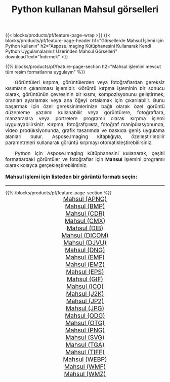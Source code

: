 ﻿---
title: Python kullanan Mahsul görselleri 
weight: 3920
url: /tr/python-net/crop/ 
lang: tr
langdirlevel: 2
locales: zh-hans,ja,it,ru,de,es,fr,nl,id,lt,pl,pt,vi,tr,ko,zh-hant,ar,hi,th,sv,cs,uk,he
description: Kendi Python uygulamalarınızı ve sunucu API'lerinizi kullanarak Aspose.Imaging kitaplığını Mahsul görsellerine ve fotoğraflarına uygulama.
---

{{< blocks/products/pf/feature-page-wrap >}}
{{< blocks/products/pf/feature-page-header h1="Görsellerde Mahsul İşlemi için Python kullanın" h2="Aspose.Imaging Kütüphanesini Kullanarak Kendi Python Uygulamalarınız Üzerinden Mahsul Görselleri" downloadText="İndirmek" >}}


{{% blocks/products/pf/feature-page-section  h2="Mahsul işlemini mevcut tüm resim formatlarına uygulayın" %}}
<p align="justify" style="text-indent:2em;font-size:15px;">
Görüntüleri kırpma, görüntülerden veya fotoğraflardan gereksiz kısımların çıkarılması işlemidir. Görüntü kırpma işleminin bir sonucu olarak, görüntünün çevresinin bir kısmı, kompozisyonunu geliştirmek, oranları ayarlamak veya ana öğeyi ortalamak için çıkarılabilir. Bunu başarmak için özel gereksinimlerinize bağlı olarak özel görüntü düzenleme yazılımı kullanabilir veya görüntülere, fotoğraflara, manzaralara veya portrelere programlı olarak kırpma işlemi uygulayabilirsiniz. Kırpma, fotoğrafçılıkta, fotoğraf manipülasyonunda, video prodüksiyonunda, grafik tasarımda ve baskıda geniş uygulama alanları bulur. Aspose.Imaging kitaplığıyla, özelleştirilebilir parametreleri kullanarak görüntü kırpmayı otomatikleştirebilirsiniz.
</p>
<p align="justify" style="text-indent:2em;font-size:15px;">
Python için Aspose.Imaging kütüphanesini kullanarak, çeşitli formatlardaki görüntüler ve fotoğraflar için <b>Mahsul</b> işlemini programlı olarak kolayca gerçekleştirebilirsiniz.
</p>
<h3 style="margin-top:16px;">
Mahsul işlemi için listeden bir görüntü formatı seçin:
</h3>
<hr/>
{{% /blocks/products/pf/feature-page-section %}}
<div class="container-fluid productfamilypage bg-gray">
    <div class="convertypes bg-gray agp-content section">
        <div class="container">
		<div class="row other-converters" style="gap: 10px;font-size: 19px;text-align:center;">
		    <div class='col-md-3 other-converter remove-lp remove-rp'><a href="/imaging/tr/python-net/crop/apng/" style="padding:15px;">Mahsul (APNG)</a></div><div class='col-md-3 other-converter remove-lp remove-rp'><a href="/imaging/tr/python-net/crop/bmp/" style="padding:15px;">Mahsul (BMP)</a></div><div class='col-md-3 other-converter remove-lp remove-rp'><a href="/imaging/tr/python-net/crop/cdr/" style="padding:15px;">Mahsul (CDR)</a></div><div class='col-md-3 other-converter remove-lp remove-rp'><a href="/imaging/tr/python-net/crop/cmx/" style="padding:15px;">Mahsul (CMX)</a></div><div class='col-md-3 other-converter remove-lp remove-rp'><a href="/imaging/tr/python-net/crop/dib/" style="padding:15px;">Mahsul (DIB)</a></div><div class='col-md-3 other-converter remove-lp remove-rp'><a href="/imaging/tr/python-net/crop/dicom/" style="padding:15px;">Mahsul (DICOM)</a></div><div class='col-md-3 other-converter remove-lp remove-rp'><a href="/imaging/tr/python-net/crop/djvu/" style="padding:15px;">Mahsul (DJVU)</a></div><div class='col-md-3 other-converter remove-lp remove-rp'><a href="/imaging/tr/python-net/crop/dng/" style="padding:15px;">Mahsul (DNG)</a></div><div class='col-md-3 other-converter remove-lp remove-rp'><a href="/imaging/tr/python-net/crop/emf/" style="padding:15px;">Mahsul (EMF)</a></div><div class='col-md-3 other-converter remove-lp remove-rp'><a href="/imaging/tr/python-net/crop/emz/" style="padding:15px;">Mahsul (EMZ)</a></div><div class='col-md-3 other-converter remove-lp remove-rp'><a href="/imaging/tr/python-net/crop/eps/" style="padding:15px;">Mahsul (EPS)</a></div><div class='col-md-3 other-converter remove-lp remove-rp'><a href="/imaging/tr/python-net/crop/gif/" style="padding:15px;">Mahsul (GIF)</a></div><div class='col-md-3 other-converter remove-lp remove-rp'><a href="/imaging/tr/python-net/crop/ico/" style="padding:15px;">Mahsul (ICO)</a></div><div class='col-md-3 other-converter remove-lp remove-rp'><a href="/imaging/tr/python-net/crop/j2k/" style="padding:15px;">Mahsul (J2K)</a></div><div class='col-md-3 other-converter remove-lp remove-rp'><a href="/imaging/tr/python-net/crop/jp2/" style="padding:15px;">Mahsul (JP2)</a></div><div class='col-md-3 other-converter remove-lp remove-rp'><a href="/imaging/tr/python-net/crop/jpg/" style="padding:15px;">Mahsul (JPG)</a></div><div class='col-md-3 other-converter remove-lp remove-rp'><a href="/imaging/tr/python-net/crop/odg/" style="padding:15px;">Mahsul (ODG)</a></div><div class='col-md-3 other-converter remove-lp remove-rp'><a href="/imaging/tr/python-net/crop/otg/" style="padding:15px;">Mahsul (OTG)</a></div><div class='col-md-3 other-converter remove-lp remove-rp'><a href="/imaging/tr/python-net/crop/png/" style="padding:15px;">Mahsul (PNG)</a></div><div class='col-md-3 other-converter remove-lp remove-rp'><a href="/imaging/tr/python-net/crop/svg/" style="padding:15px;">Mahsul (SVG)</a></div><div class='col-md-3 other-converter remove-lp remove-rp'><a href="/imaging/tr/python-net/crop/tga/" style="padding:15px;">Mahsul (TGA)</a></div><div class='col-md-3 other-converter remove-lp remove-rp'><a href="/imaging/tr/python-net/crop/tiff/" style="padding:15px;">Mahsul (TIFF)</a></div><div class='col-md-3 other-converter remove-lp remove-rp'><a href="/imaging/tr/python-net/crop/webp/" style="padding:15px;">Mahsul (WEBP)</a></div><div class='col-md-3 other-converter remove-lp remove-rp'><a href="/imaging/tr/python-net/crop/wmf/" style="padding:15px;">Mahsul (WMF)</a></div><div class='col-md-3 other-converter remove-lp remove-rp'><a href="/imaging/tr/python-net/crop/wmz/" style="padding:15px;">Mahsul (WMZ)</a></div>
                </div>
        </div>
    </div>
</div>
<br/>
